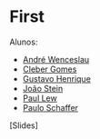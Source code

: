 # First


Alunos:

- [André Wenceslau](https://github.com/AndreWenceslau)
- [Cleber Gomes](https://github.com/cgmBnu)
- [Gustavo Henrique](https://github.com/GuHenry)
- [João Stein](https://github.com/JoaoPstein)
- [Paul Lew](https://github.com/paullew94)
- [Paulo Schaffer](https://github.com/Paulo-Schaffer)

[Slides]
